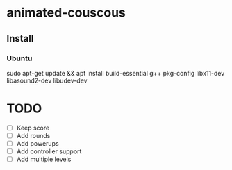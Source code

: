 # animated-couscous

## Install

### Ubuntu

sudo apt-get update && apt install build-essential g++ pkg-config libx11-dev libasound2-dev libudev-dev


# TODO

* [ ] Keep score
* [ ] Add rounds
* [ ] Add powerups
* [ ] Add controller support
* [ ] Add multiple levels
